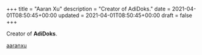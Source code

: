 +++
title = "Aaran Xu"
description = "Creator of AdiDoks."
date = 2021-04-01T08:50:45+00:00
updated = 2021-04-01T08:50:45+00:00
draft = false
+++

Creator of **AdiDoks**.

[aaranxu](https://github.com/aaranxu)
